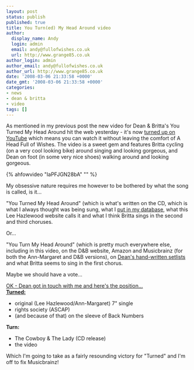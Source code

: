 ```yaml
---
layout: post
status: publish
published: true
title: You Turn(ed) My Head Around video
author:
  display_name: Andy
  login: admin
  email: andy@fullofwishes.co.uk
  url: http://www.grange85.co.uk
author_login: admin
author_email: andy@fullofwishes.co.uk
author_url: http://www.grange85.co.uk
date: '2008-03-06 21:33:58 +0000'
date_gmt: '2008-03-06 21:33:58 +0000'
categories:
- news
- dean & britta
- video
tags: []
---
```

<p>As mentioned in my previous post the new video for Dean & Britta's You Turned My Head Around hit the web yesterday - it's now <a href="http://www.youtube.com/watch?v=IaPFJGN28bA">turned up on YouTube</a> which means you can watch it without leaving the comfort of A Head Full of Wishes. The video is a sweet gem and features Britta cycling (on a very cool looking bike) around singing and looking gorgeous, and Dean on foot (in some very nice shoes) walking around and looking gorgeous.</p>
{% ahfowvideo "IaPFJGN28bA" "" %}
<p>My obsessive nature requires me however to be bothered by what the song is called, is it...</p>
<p>"You Turned My Head Around" (which is what's written on the CD, which is what I always thought was being sung, what I <a href="http://db.fullofwishes.co.uk/track/317/">put in my database</a>, what <span class="removed_link" title="http://www.somevelvetmorning.net/">this Lee Hazlewood website</span> calls it and what I think Britta sings in the second and third choruses.</p>
<p>Or...</p>
<p>"You Turn My Head Around" (which is pretty much everywhere else, including in this video, on the D&B website, Amazon  and Musicbrainz (for both the Ann-Margaret and D&B versions), on <a href="http://flickr.com/photos/grange85/572241135/">Dean's hand-written setlists</a> and what Britta seems to sing in the first chorus.</p>
<p>Maybe we should have a vote...</p>
<p><ins datetime="2008-03-10T20:59:18+00:00">OK - Dean got in touch with me and here's the position...<br />
<strong>Turned:</strong>
<ul>
<li>original (Lee Hazlewood/Ann-Margaret) 7" single</li>
<li>rights society (<span class="removed_link" title="http://www.ascap.com/ace/search.cfm?requesttimeout=300&amp;mode=results&amp;searchstr=550063573&amp;search_in=i&amp;search_type=exact&amp;search_det=t,s,w,p,b,v&amp;results_pp=10&amp;start=1">ASCAP</span>)</li>
<li>(and because of that) on the sleeve of Back Numbers</li>
</ul>
<p><strong>Turn:</strong>
<ul>
<li>The Cowboy & The Lady (CD release)</li>
<li>the video</li>
</ul>
<p>Which I'm going to take as a fairly resounding victory for "Turned" and I'm off to fix Musicbrainz!<br />
</ins></p>
